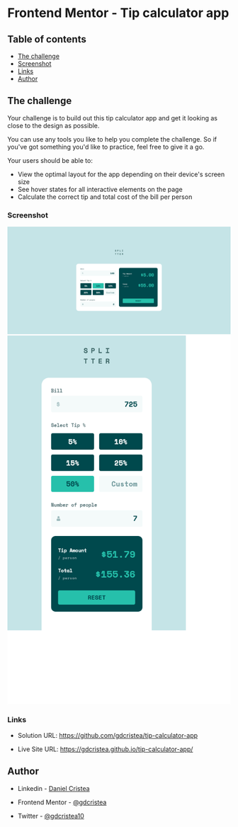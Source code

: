 # Frontend Mentor - Tip calculator app

## Table of contents

  - [The challenge](#the-challenge)
  - [Screenshot](#screenshot)
  - [Links](#links)
  - [Author](#author)


## The challenge

Your challenge is to build out this tip calculator app and get it looking as close to the design as possible.

You can use any tools you like to help you complete the challenge. So if you've got something you'd like to practice, feel free to give it a go.

Your users should be able to:

- View the optimal layout for the app depending on their device's screen size
- See hover states for all interactive elements on the page
- Calculate the correct tip and total cost of the bill per person


### Screenshot

![](screenshots/desktop.png)
![](screenshots/mobile.png)


### Links

- Solution URL: https://github.com/gdcristea/tip-calculator-app

- Live Site URL: https://gdcristea.github.io/tip-calculator-app/


## Author

- Linkedin - [Daniel Cristea](https://www.linkedin.com/in/daniel-cristea-629069191/)

- Frontend Mentor - [@gdcristea](https://www.frontendmentor.io/profile/gdcristea)

- Twitter - [@gdcristea10](https://twitter.com/gdcristea10)